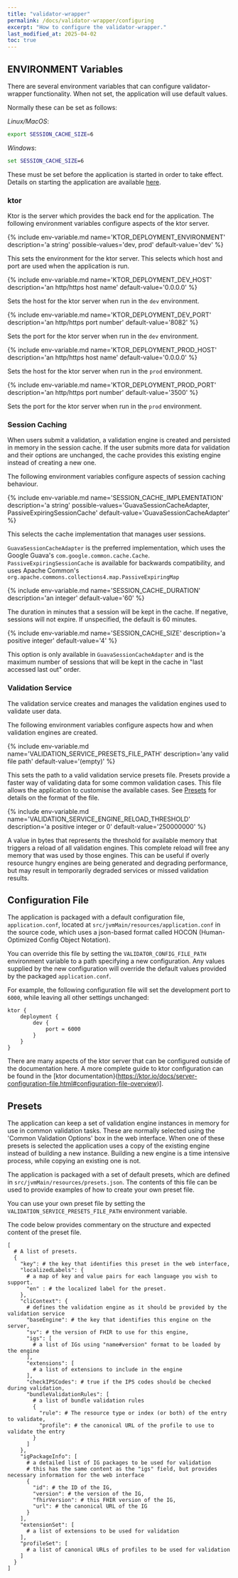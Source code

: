 ```yaml
---
title: "validator-wrapper"
permalink: /docs/validator-wrapper/configuring
excerpt: "How to configure the validator-wrapper."
last_modified_at: 2025-04-02
toc: true
---
```

## ENVIRONMENT Variables
There are several environment variables that can configure validator-wrapper functionality. When not set, the
application will use default values.

Normally these can be set as follows:

*Linux/MacOS*:
```bash
export SESSION_CACHE_SIZE=6
```

*Windows*:
```bat
set SESSION_CACHE_SIZE=6
```
These must be set before the application is started in order to take effect. Details on starting the application are 
available [here](/docs/validator-wrapper/running). 

### ktor

Ktor is the server which provides the back end for the application. The following environment variables configure 
aspects of the ktor server. 

{% include env-variable.md
name='KTOR_DEPLOYMENT_ENVIRONMENT'
description='a string'
possible-values='dev, prod'
default-value='dev' %}

This sets the environment for the ktor server. This selects which host and port are used when the application is run.

{% include env-variable.md
name='KTOR_DEPLOYMENT_DEV_HOST'
description='an http/https host name'
default-value='0.0.0.0' %}

Sets the host for the ktor server when run in the `dev` environment.

{% include env-variable.md
name='KTOR_DEPLOYMENT_DEV_PORT'
description='an http/https port number'
default-value='8082' %}

Sets the port for the ktor server when run in the `dev` environment.

{% include env-variable.md
name='KTOR_DEPLOYMENT_PROD_HOST'
description='an http/https host name'
default-value='0.0.0.0' %}

Sets the host for the ktor server when run in the `prod` environment.

{% include env-variable.md
name='KTOR_DEPLOYMENT_PROD_PORT'
description='an http/https port number'
default-value='3500' %}

Sets the port for the ktor server when run in the `prod` environment.

### Session Caching 

When users submit a validation, a validation engine is created and persisted in memory in the session cache. If the user 
submits more data for validation and their options are unchanged, the cache provides this existing engine instead of 
creating a new one.

The following environment variables configure aspects of session caching behaviour.

{% include env-variable.md
name='SESSION_CACHE_IMPLEMENTATION'
description='a string'
possible-values='GuavaSessionCacheAdapter, PassiveExpiringSessionCache'
default-value='GuavaSessionCacheAdapter' %}

This selects the cache implementation that manages user sessions. 

`GuavaSessionCacheAdapter` is the preferred implementation, which uses the Google Guava's 
`com.google.common.cache.Cache`. `PassiveExpiringSessionCache` is available for backwards compatibility, and uses Apache 
Common's `org.apache.commons.collections4.map.PassiveExpiringMap`

{% include env-variable.md
name='SESSION_CACHE_DURATION'
description='an integer'
default-value='60' %}

The duration in minutes that a session will be kept in the cache. If negative, sessions will not expire. If unspecified, 
the default is 60 minutes.

{% include env-variable.md
name='SESSION_CACHE_SIZE'
description='a positive integer'
default-value='4' %}

This option is only available in `GuavaSessionCacheAdapter` and is the maximum number of sessions that will be kept in 
the cache in "last accessed last out" order.

### Validation Service

The validation service creates and manages the validation engines used to validate user data. 

The following environment variables configure aspects how and when validation engines are created.

{% include env-variable.md 
name='VALIDATION_SERVICE_PRESETS_FILE_PATH' 
description='any valid file path' 
default-value='(empty)' %}

This sets the path to a valid validation service presets file. Presets provide a faster way of validating data for some 
common validation cases. This file allows the application to customise the available cases. See [Presets](#presets) for
details on the format of the file.

{% include env-variable.md
name='VALIDATION_SERVICE_ENGINE_RELOAD_THRESHOLD'
description='a positive integer or 0'
default-value='250000000' %}

A value in bytes that represents the threshold for available memory that triggers a reload of all validation engines. 
This complete reload will free any memory that was used by those engines. This can be useful if overly resource hungry 
engines are being generated and degrading performance, but may result in temporarily degraded services or missed 
validation results.

## Configuration File

The application is packaged with a default configuration file, `application.conf`, located  at 
`src/jvmMain/resources/application.conf` in the source code, which uses a json-based format called HOCON 
(Human-Optimized Config Object Notation). 

You can override this file by setting the `VALIDATOR_CONFIG_FILE_PATH` environment variable to a path specifying a new 
configuration. Any values supplied by the new configuration will override the default values provided by the packaged 
`application.conf`.

For example, the following configuration file will set the development port to `6000`, while leaving all other settings 
unchanged:

```hocon
ktor {
    deployment {
        dev {
            port = 6000
        }
    }
}
```

There are many aspects of the ktor server that can be configured outside of the documentation here. A more complete 
guide to ktor configuration can be found in the 
[ktor documentation}(https://ktor.io/docs/server-configuration-file.html#configuration-file-overview)].

## Presets

The application can keep a set of validation engine instances in memory for use in common validation tasks. These are 
normally selected using the 'Common Validation Options' box in the web interface. When one of these presets is selected 
the application uses a copy of the existing engine instead of building a new instance. Building a new engine is a time 
intensive process, while copying an existing one is not.

The application is packaged with a set of default presets, which are defined in `src/jvmMain/resources/presets.json`. 
The contents of this file can be used to provide examples of how to create your own preset file.

You can use your own preset file by setting the `VALIDATION_SERVICE_PRESETS_FILE_PATH` environment variable. 

The code below provides commentary on the structure and expected content of the preset file. 

```hocon
[
  # A list of presets.
  {
    "key": # the key that identifies this preset in the web interface,
    "localizedLabels": {
      # a map of key and value pairs for each language you wish to support.
      "en" : # the localized label for the preset. 
    },
    "cliContext": {
      # defines the validation engine as it should be provided by the validation service
      "baseEngine": # the key that identifies this engine on the server,
      "sv": # the version of FHIR to use for this engine,
      "igs": [
        # a list of IGs using "name#version" format to be loaded by the engine
      ],
      "extensions": [
        # a list of extensions to include in the engine
      ],
      "checkIPSCodes": # true if the IPS codes should be checked during validation,
      "bundleValidationRules": [
        # a list of bundle validation rules
        {
          "rule": # The resource type or index (or both) of the entry to validate,
          "profile": # the canonical URL of the profile to use to validate the entry
        }
      ]
    },
    "igPackageInfo": [
      # a detailed list of IG packages to be used for validation
      # this has the same content as the "igs" field, but provides necessary information for the web interface
      {
        "id": # the ID of the IG,
        "version": # the version of the IG,
        "fhirVersion": # this FHIR version of the IG,
        "url": # the canonical URL of the IG
      }
    ],
    "extensionSet": [
      # a list of extensions to be used for validation
    ],
    "profileSet": [
      # a list of canonical URLs of profiles to be used for validation
    ]
  }
]
```